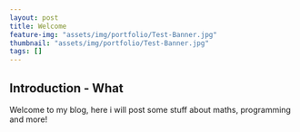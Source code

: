 ```yaml
---
layout: post
title: Welcome
feature-img: "assets/img/portfolio/Test-Banner.jpg"
thumbnail: "assets/img/portfolio/Test-Banner.jpg"
tags: []
---
```


## Introduction - What

Welcome to my blog, here i will post some stuff about maths, programming and more!